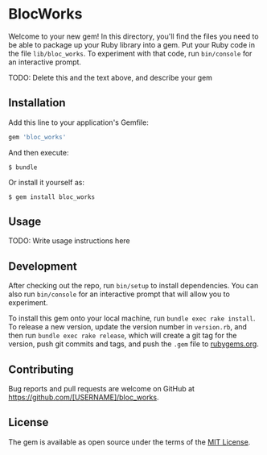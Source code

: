 # BlocWorks

Welcome to your new gem! In this directory, you'll find the files you need to be able to package up your Ruby library into a gem. Put your Ruby code in the file `lib/bloc_works`. To experiment with that code, run `bin/console` for an interactive prompt.

TODO: Delete this and the text above, and describe your gem

## Installation

Add this line to your application's Gemfile:

```ruby
gem 'bloc_works'
```

And then execute:

    $ bundle

Or install it yourself as:

    $ gem install bloc_works

## Usage

TODO: Write usage instructions here

## Development

After checking out the repo, run `bin/setup` to install dependencies. You can also run `bin/console` for an interactive prompt that will allow you to experiment.

To install this gem onto your local machine, run `bundle exec rake install`. To release a new version, update the version number in `version.rb`, and then run `bundle exec rake release`, which will create a git tag for the version, push git commits and tags, and push the `.gem` file to [rubygems.org](https://rubygems.org).

## Contributing

Bug reports and pull requests are welcome on GitHub at https://github.com/[USERNAME]/bloc_works.

## License

The gem is available as open source under the terms of the [MIT License](http://opensource.org/licenses/MIT).
